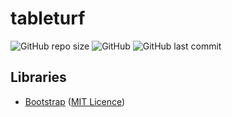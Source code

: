 # tableturf

<div> 

   <img alt="GitHub repo size" src="https://img.shields.io/github/repo-size/yuitaa/tableturf?style=for-the-badge"> 

   <img alt="GitHub" src="https://img.shields.io/github/license/yuitaa/tableturf?style=for-the-badge"> 

   <img alt="GitHub last commit" src="https://img.shields.io/github/last-commit/yuitaa/tableturf?style=for-the-badge"> 

 </div>


## Libraries
- [Bootstrap](https://github.com/twbs/bootstrap) ([MIT Licence](https://github.com/twbs/bootstrap/blob/main/LICENSE))
